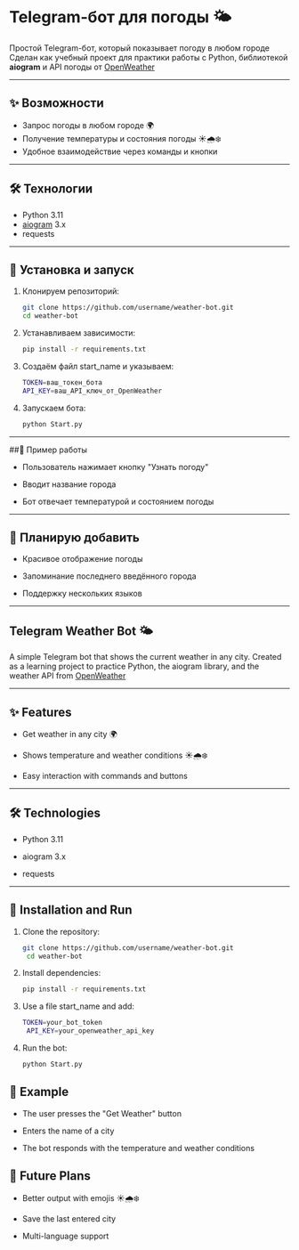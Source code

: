 # Telegram-бот для погоды 🌤️

Простой Telegram-бот, который показывает погоду в любом городе  
Сделан как учебный проект для практики работы с Python, библиотекой **aiogram** и API погоды от [OpenWeather](https://openweathermap.org/)

---

## ✨ Возможности
- Запрос погоды в любом городе 🌍  
- Получение температуры и состояния погоды ☀️🌧️❄️  
- Удобное взаимодействие через команды и кнопки  

---

## 🛠️ Технологии
- Python 3.11  
- [aiogram](https://docs.aiogram.dev/) 3.x  
- requests  

---

## 🚀 Установка и запуск

1. Клонируем репозиторий:
   ```bash
   git clone https://github.com/username/weather-bot.git
   cd weather-bot
2. Устанавливаем зависимости:
    ```bash
    pip install -r requirements.txt
3. Создаём файл start_name и указываем:
   ```bash
   TOKEN=ваш_токен_бота
   API_KEY=ваш_API_ключ_от_OpenWeather
4. Запускаем бота:
   ```bash
   python Start.py
---
##📌 Пример работы

- Пользователь нажимает кнопку "Узнать погоду"

- Вводит название города

- Бот отвечает температурой и состоянием погоды
---
## 🔮 Планирую добавить

- Красивое отображение погоды

- Запоминание последнего введённого города

- Поддержку нескольких языков
---------------------------------------------------------------------------------------

## Telegram Weather Bot 🌤️

A simple Telegram bot that shows the current weather in any city.
Created as a learning project to practice Python, the aiogram library, and the weather API from [OpenWeather](https://openweathermap.org/)

---

## ✨ Features

- Get weather in any city 🌍

- Shows temperature and weather conditions ☀️🌧️❄️

- Easy interaction with commands and buttons
  
---

## 🛠️ Technologies

- Python 3.11 

- aiogram 3.x

- requests
  
---

## 🚀 Installation and Run
1. Clone the repository:
   ```bash
   git clone https://github.com/username/weather-bot.git
    cd weather-bot
2. Install dependencies:
   ```bash
   pip install -r requirements.txt
3. Use a file start_name and add:
   ```bash
   TOKEN=your_bot_token
    API_KEY=your_openweather_api_key
4. Run the bot:
   ```bash
   python Start.py
   
## 📌 Example

 - The user presses the "Get Weather" button

- Enters the name of a city

- The bot responds with the temperature and weather conditions
  
## 🔮 Future Plans

- Better output with emojis ☀️🌧️❄️

- Save the last entered city

- Multi-language support

